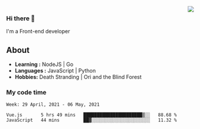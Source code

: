 <img align='right' src="https://github-readme-stats.vercel.app/api?username=strugglebak&show_icons=true">

### Hi there 👋

I'm a Front-end developer

## About

-  **Learning :** NodeJS | Go
-  **Languages :** JavaScript | Python
-  **Hobbies:** Death Stranding | Ori and the Blind Forest

### My code time

<!--START_SECTION:waka-->
```text
Week: 29 April, 2021 - 06 May, 2021

Vue.js       5 hrs 49 mins   ██████████████████████▒░░   88.68 % 
JavaScript   44 mins         ██▓░░░░░░░░░░░░░░░░░░░░░░   11.32 % 
```
<!--END_SECTION:waka-->
